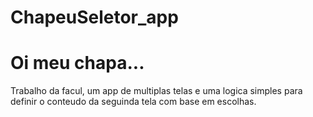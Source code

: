 # ChapeuSeletor_app

<h1>Oi meu chapa...</h1>

Trabalho da facul, um app de multiplas telas e uma logica simples para definir o conteudo da seguinda tela com base em escolhas.
